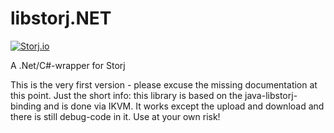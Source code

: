 # libstorj.NET
[![Storj.io](https://storj.io/img/storj-badge.svg)](https://storj.io)

A .Net/C#-wrapper for Storj

This is the very first version - please excuse the missing documentation at this point. Just the short info: this library is based on the java-libstorj-binding and is done via IKVM. It works except the upload and download and there is still debug-code in it. Use at your own risk!
